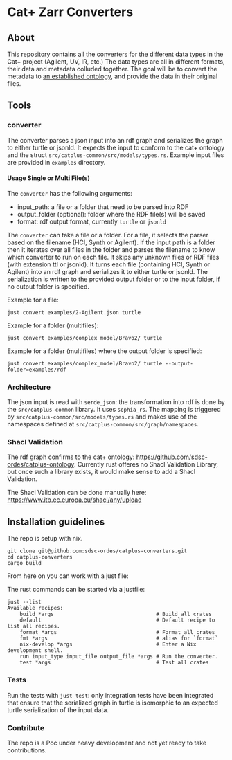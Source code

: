 # Cat+ Zarr Converters

## About

This repository contains all the converters for the different data types in the Cat+ project (Agilent, UV, IR, etc.)
The data types are all in different formats, their data and metadata colluded together. The goal will be to convert the metadata to [an established ontology](https://github.com/sdsc-ordes/catplus-ontology/tree/main), and provide the data in their original files.

## Tools

### converter
The converter parses a json input into an rdf graph and serializes the graph to either turtle or jsonld.
It expects the input to conform to the cat+ ontology and the struct `src/catplus-common/src/models/types.rs`. Example input files are provided in `examples` directory.

#### Usage Single or Multi File(s)

The `converter` has the following arguments:

- input_path: a file or a folder that need to be parsed into RDF
- output_folder (optional): folder where the RDF file(s) will be saved
- format: rdf output format, currently `turtle` or `jsonld`

The `converter` can take a file or a folder. For a file, it selects the parser based on the filename (HCI, Synth or Agilent). If the input path is a folder then it iterates over all files in the folder and parses the filename to know which converter to run on each file. It skips any unknown files or RDF files (with extension ttl or jsonld). It turns each file (containing HCI, Synth or Agilent) into an rdf graph and serializes it to either turtle or jsonld. The serialization is written to the provided output folder or to the input folder, if no output folder is specified.

Example for a file:

```
just convert examples/2-Agilent.json turtle
```

Example for a folder (multifiles):

```
just convert examples/complex_model/Bravo2/ turtle
```

Example for a folder (multifiles) where the output folder is specified:

```
just convert examples/complex_model/Bravo2/ turtle --output-folder=examples/rdf
```

### Architecture

The json input is read with `serde_json`: the transformation into rdf is done by the `src/catplus-common` library.
It uses `sophia_rs`. The mapping is triggered by `src/catplus-common/src/models/types.rs` and makes use of the namespaces defined at `src/catplus-common/src/graph/namespaces`.

### Shacl Validation

The rdf graph confirms to the cat+ ontology: https://github.com/sdsc-ordes/catplus-ontology. Currently rust offeres no Shacl Validation Library, but once such a library exists, it would make sense to add a Shacl Validation.

The Shacl Validation can be done manually here: https://www.itb.ec.europa.eu/shacl/any/upload

## Installation guidelines

The repo is setup with nix.

```
git clone git@github.com:sdsc-ordes/catplus-converters.git
cd catplus-converters
cargo build
```

From here on you can work with a just file:

The rust commands can be started via a justfile:

```
just --list
Available recipes:
    build *args                                 # Build all crates
    default                                     # Default recipe to list all recipes.
    format *args                                # Format all crates
    fmt *args                                   # alias for `format`
    nix-develop *args                           # Enter a Nix development shell.
    run input_type input_file output_file *args # Run the converter.
    test *args                                  # Test all crates
```

### Tests

Run the tests with `just test`: only integration tests have been integrated that ensure that the serialized graph in turtle is isomorphic to an expected turtle serialization of the input data.

### Contribute

The repo is a Poc under heavy development and not yet ready to take contributions.
